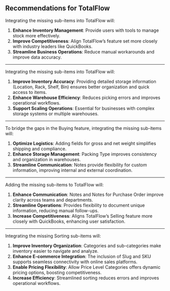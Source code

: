 ## **Recommendations for TotalFlow**
Integrating the missing sub-items into TotalFlow will:
1. **Enhance Inventory Management**: Provide users with tools to manage stock more effectively.  
2. **Improve Competitiveness**: Align TotalFlow’s feature set more closely with industry leaders like QuickBooks.  
3. **Streamline Business Operations**: Reduce manual workarounds and improve data accuracy.

---

Integrating the missing sub-items into TotalFlow will:  
1. **Improve Inventory Accuracy**: Providing detailed storage information (Location, Rack, Shelf, Bin) ensures better organization and quick access to items.  
2. **Enhance Warehouse Efficiency**: Reduces picking errors and improves operational workflows.  
3. **Support Scaling Operations**: Essential for businesses with complex storage systems or multiple warehouses.

---

To bridge the gaps in the Buying feature, integrating the missing sub-items will:  
1. **Optimize Logistics**: Adding fields for gross and net weight simplifies shipping and compliance.  
2. **Enhance Storage Management**: Packing Type improves consistency and organization in warehouses.  
3. **Streamline Communication**: Notes provide flexibility for custom information, improving internal and external coordination.

---

Adding the missing sub-items to TotalFlow will:  
1. **Enhance Communication**: Notes and Notes for Purchase Order improve clarity across teams and departments.  
2. **Streamline Operations**: Provides flexibility to document unique information, reducing manual follow-ups.  
3. **Increase Competitiveness**: Aligns TotalFlow’s Selling feature more closely with QuickBooks, enhancing user satisfaction.

---

Integrating the missing Sorting sub-items will:  
1. **Improve Inventory Organization**: Categories and sub-categories make inventory easier to navigate and analyze.  
2. **Enhance E-commerce Integration**: The inclusion of Slug and SKU supports seamless connectivity with online sales platforms.  
3. **Enable Pricing Flexibility**: Allow Price Level Categories offers dynamic pricing options, boosting competitiveness.  
4. **Increase Efficiency**: Streamlined sorting reduces errors and improves operational workflows.
